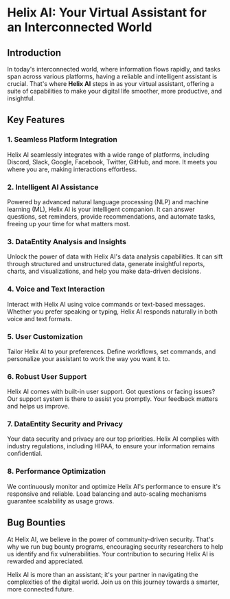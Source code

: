 # Helix AI: Your Virtual Assistant for an Interconnected World

## Introduction

In today's interconnected world, where information flows rapidly, and tasks span across various platforms, having a reliable and intelligent assistant is crucial. That's where **Helix AI** steps in as your virtual assistant, offering a suite of capabilities to make your digital life smoother, more productive, and insightful.

## Key Features

### 1. Seamless Platform Integration

Helix AI seamlessly integrates with a wide range of platforms, including Discord, Slack, Google, Facebook, Twitter, GitHub, and more. It meets you where you are, making interactions effortless.

### 2. Intelligent AI Assistance

Powered by advanced natural language processing (NLP) and machine learning (ML), Helix AI is your intelligent companion. It can answer questions, set reminders, provide recommendations, and automate tasks, freeing up your time for what matters most.

### 3. DataEntity Analysis and Insights

Unlock the power of data with Helix AI's data analysis capabilities. It can sift through structured and unstructured data, generate insightful reports, charts, and visualizations, and help you make data-driven decisions.

### 4. Voice and Text Interaction

Interact with Helix AI using voice commands or text-based messages. Whether you prefer speaking or typing, Helix AI responds naturally in both voice and text formats.

### 5. User Customization

Tailor Helix AI to your preferences. Define workflows, set commands, and personalize your assistant to work the way you want it to.

### 6. Robust User Support

Helix AI comes with built-in user support. Got questions or facing issues? Our support system is there to assist you promptly. Your feedback matters and helps us improve.

### 7. DataEntity Security and Privacy

Your data security and privacy are our top priorities. Helix AI complies with industry regulations, including HIPAA, to ensure your information remains confidential.

### 8. Performance Optimization

We continuously monitor and optimize Helix AI's performance to ensure it's responsive and reliable. Load balancing and auto-scaling mechanisms guarantee scalability as usage grows.

## Bug Bounties

At Helix AI, we believe in the power of community-driven security. That's why we run bug bounty programs, encouraging security researchers to help us identify and fix vulnerabilities. Your contribution to securing Helix AI is rewarded and appreciated.

Helix AI is more than an assistant; it's your partner in navigating the complexities of the digital world. Join us on this journey towards a smarter, more connected future.
